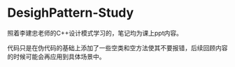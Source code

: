 # DesighPattern-Study
照着李建忠老师的C++设计模式学习的，笔记均为课上ppt内容。

代码只是在伪代码的基础上添加了一些空类和空方法使其不要报错，后续回顾内容的时候可能会再应用到具体场景中。
